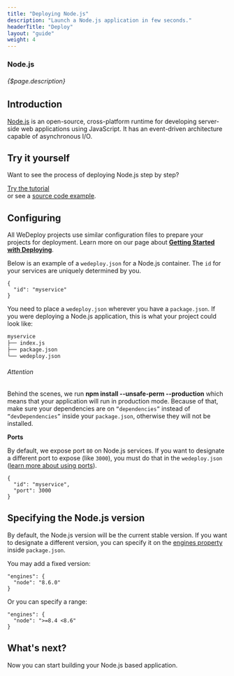 ```yaml
---
title: "Deploying Node.js"
description: "Launch a Node.js application in few seconds."
headerTitle: "Deploy"
layout: "guide"
weight: 4
---
```


### Node.js

###### {$page.description}

<article id="1">

## Introduction

[Node.js](https://nodejs.org) is an open-source, cross-platform runtime for developing server-side web applications using JavaScript. It has an event-driven architecture capable of asynchronous I/O.

</article>

<article id="2">

## Try it yourself

Want to see the process of deploying Node.js step by step?

<div class="guide-btn-cta">
  <a class="btn btn-accent btn-lg" href="/tutorials/nodejs/" target="_blank">
    <span class="icon-16-external"></span>Try the tutorial
  </a>
</div>

<div class="guide-aux-cta">
	or see a <a href="https://github.com/wedeploy-examples/nodejs-example" target="_blank">source code example</a>.
</div>

</article>

<article id="3">

## Configuring

<aside>

All WeDeploy projects use similar configuration files to prepare your projects for deployment. Learn more on our page about <strong><a href="/docs/deploy/getting-started/">Getting Started with Deploying</a></strong>.

</aside>

Below is an example of a `wedeploy.json` for a Node.js container. The `id` for your services are uniquely determined by you.

```application/json
{
  "id": "myservice"
}
```

You need to place a `wedeploy.json` wherever you have a `package.json`. If you were deploying a Node.js application, this is what your project could look like:

```xml
myservice
├── index.js
├── package.json
└── wedeploy.json
```

<aside>

###### <span class="icon-16-alert"></span> Attention

Behind the scenes, we run **npm install --unsafe-perm --production** which means that your application will run in production mode. Because of that, make sure your dependencies are
on `“dependencies”` instead of `“devDependencies”` inside your `package.json`, otherwise they will not be installed.

</aside>

**Ports**

By default, we expose port `80` on Node.js services. If you want to designate a different port to expose (like `3000`), you must do that in the `wedeploy.json` ([learn more about using ports](/docs/deploy/configuring-deployments/#port)).

```application/json
{
  "id": "myservice",
  "port": 3000
}
```

</article>

<article id="4">

## Specifying the Node.js version

By default, the Node.js version will be the current stable version. If you want to designate a different version, you can specify it on the [engines property](https://docs.npmjs.com/files/package.json#engines) inside `package.json`.

You may add a fixed version:

```application/json
"engines": {
  "node": "8.6.0"
}
```

Or you can specify a range:

```application/json
"engines": {
  "node": ">=8.4 <8.6"
}
```

</article>

## What's next?

Now you can start building your Node.js based application.
